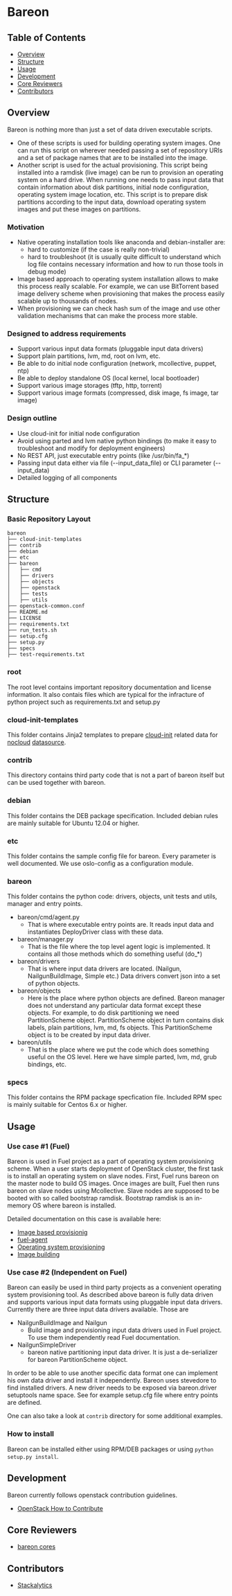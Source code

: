 Bareon
======

## Table of Contents

- [Overview](#overview)
- [Structure](#structure)
- [Usage](#usage)
- [Development](#development)
- [Core Reviewers](#core-reviewers)
- [Contributors](#contributors)

## Overview

Bareon is nothing more than just a set of data driven executable
scripts.
- One of these scripts is used for building operating system images. One can run
this script on wherever needed passing a set of repository URIs and a set of
package names that are to be installed into the image.
- Another script is used for the actual provisioning. This script being installed
into a ramdisk (live image) can be run to provision an operating system on a hard drive.
When running one needs to pass input data that contain information about disk
partitions, initial node configuration, operating system image location, etc.
This script is to prepare disk partitions according to the input data, download
operating system images and put these images on partitions.


### Motivation
- Native operating installation tools like anaconda and debian-installer are:
  * hard to customize (if the case is really non-trivial)
  * hard to troubleshoot (it is usually quite difficult to understand which log file
  contains necessary information and how to run those tools in debug mode)
- Image based approach to operating system installation allows to make this
  process really scalable. For example, we can use BitTorrent based image
  delivery scheme when provisioning that makes the process easily scalable up
  to thousands of nodes.
- When provisioning we can check hash sum of the image and use other validation
  mechanisms that can make the process more stable.


### Designed to address requirements
- Support various input data formats (pluggable input data drivers)
- Support plain partitions, lvm, md, root on lvm, etc.
- Be able to do initial node configuration (network, mcollective, puppet, ntp)
- Be able to deploy standalone OS (local kernel, local bootloader)
- Support various image storages (tftp, http, torrent)
- Support various image formats (compressed, disk image, fs image, tar image)

### Design outline
- Use cloud-init for initial node configuration
- Avoid using parted and lvm native python bindings (to make it easy to
  troubleshoot and modify for deployment engineers)
- No REST API, just executable entry points (like /usr/bin/fa_*)
- Passing input data either via file (--input_data_file) or CLI parameter (--input_data)
- Detailed logging of all components


## Structure

### Basic Repository Layout

```
bareon
├── cloud-init-templates
├── contrib
├── debian
├── etc
├── bareon
│   ├── cmd
│   ├── drivers
│   ├── objects
│   ├── openstack
│   ├── tests
│   ├── utils
├── openstack-common.conf
├── README.md
├── LICENSE
├── requirements.txt
├── run_tests.sh
├── setup.cfg
├── setup.py
├── specs
├── test-requirements.txt
```

### root

The root level contains important repository documentation and license information.
It also contais files which are typical for the infracture of python project such
as requirements.txt and setup.py

### cloud-init-templates

This folder contains Jinja2 templates to prepare [cloud-init](https://cloudinit.readthedocs.org/en/latest/) related data for [nocloud](http://cloudinit.readthedocs.org/en/latest/topics/datasources.html#no-cloud) [datasource](http://cloudinit.readthedocs.org/en/latest/topics/datasources.html#what-is-a-datasource).

### contrib

This directory contains third party code that is not a part of bareon itself but
can be used together with bareon.

### debian

This folder contains the DEB package specification.
Included debian rules are mainly suitable for Ubuntu 12.04 or higher.

### etc

This folder contains the sample config file for bareon. Every parameter is well documented.
We use oslo-config as a configuration module.

### bareon

This folder contains the python code: drivers, objects, unit tests and utils, manager and entry points.

- bareon/cmd/agent.py
    * That is where executable entry points are. It reads input data and
      instantiates DeployDriver class with these data.
- bareon/manager.py
    * That is the file where the top level agent logic is implemented.
      It contains all those methods which do something useful (do_*)
- bareon/drivers
    * That is where input data drivers are located.
      (Nailgun, NailgunBuildImage, Simple etc.)
      Data drivers convert json into a set of python objects.
- bareon/objects
    * Here is the place where python objects are defined. Bareon manager
      does not understand any particular data format except these objects.
      For example, to do disk partitioning we need PartitionScheme object.
      PartitionScheme object in turn contains disk labels, plain partitions,
      lvm, md, fs objects. This PartitionScheme object is to be created by input
      data driver.
- bareon/utils
    * That is the place where we put the code which does something useful on the OS
      level. Here we have simple parted, lvm, md, grub bindings, etc.

### specs

This folder contains the RPM package specfication file.
Included RPM spec is mainly suitable for Centos 6.x or higher.


## Usage

### Use case #1 (Fuel)

Bareon is used in Fuel project as a part of operating system provisioning scheme.
When a user starts deployment of OpenStack cluster, the first task is to install
an operating system on slave nodes. First, Fuel runs bareon on the master node
to build OS images. Once images are built, Fuel then runs bareon on slave nodes
using Mcollective. Slave nodes are supposed to be booted with so called bootstrap ramdisk.
Bootstrap ramdisk is an in-memory OS where bareon is installed.

Detailed documentation on this case is available here:
* [Image based provisionig](https://docs.mirantis.com/openstack/fuel/fuel-master/reference-architecture.html#image-based-provisioning)
* [fuel-agent](https://docs.mirantis.com/openstack/fuel/fuel-master/reference-architecture.html#fuel-agent)
* [Operating system provisioning](https://docs.mirantis.com/openstack/fuel/fuel-master/reference-architecture.html#operating-system-provisioning)
* [Image building](https://docs.mirantis.com/openstack/fuel/fuel-master/reference-architecture.html#image-building)

### Use case #2 (Independent on Fuel)

Bareon can easily be used in third party projects as a convenient operating system
provisioning tool. As described above bareon is fully data driven and supports
various input data formats using pluggable input data drivers. Currently there are three
input data drivers available. Those are

- NailgunBuildImage and Nailgun
  * Build image and provisioning input data drivers used in Fuel project. To use them
  independently read Fuel documentation.
- NailgunSimpleDriver
  * bareon native partitioning input data driver. It is just a de-serializer for
  bareon PartitionScheme object.

In order to be able to use another specific data format one can implement his own data
driver and install it independently. Bareon uses stevedore to find installed drivers.
A new driver needs to be exposed via bareon.driver setuptools name space. See for example
setup.cfg file where entry points are defined.

One can also take a look at ```contrib``` directory for some additional examples.


### How to install

Bareon can be installed either using RPM/DEB packages or using ```python setup.py install```.


## Development

Bareon currently follows openstack contribution guidelines.

* [OpenStack How to Contribute](https://wiki.openstack.org/wiki/How_To_Contribute)


## Core Reviewers

* [bareon cores](https://review.openstack.org/#/admin/groups/1208,members)


## Contributors

* [Stackalytics](http://stackalytics.com/?release=all&project_type=all&module=bareon&metric=commits)
